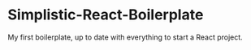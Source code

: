 # Simplistic-React-Boilerplate

My first boilerplate, up to date with everything to start a React project.
